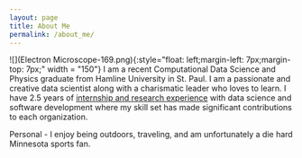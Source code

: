 ```yaml
---
layout: page
title: About Me
permalink: /about_me/
---
```


![](Electron Microscope-169.png){:style="float: left;margin-left: 7px;margin-top: 7px;" width = "150"}
I am a recent Computational Data Science and Physics graduate from Hamline University in St. Paul. I am a passionate and creative data scientist along with a charismatic leader who loves to learn. I have 2.5 years of [internship and research experience](https://zgriebel.github.io/Experience/) with data science and software development where my skill set has made significant contributions to each organization.

Personal - I enjoy being outdoors, traveling, and am unfortunately a die hard Minnesota sports fan.
